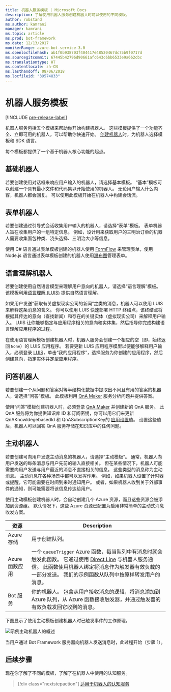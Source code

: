 ```yaml
---
title: 机器人服务模板 | Microsoft Docs
description: 了解使用机器人服务创建机器人时可以使用的不同模板。
author: robstand
ms.author: kamrani
manager: kamrani
ms.topic: article
ms.prod: bot-framework
ms.date: 12/13/2017
monikerRange: azure-bot-service-3.0
ms.openlocfilehash: ab1f0b938703f404417e48520467dc75b9f0717d
ms.sourcegitcommit: 67445b42796d90661afc643c6bb6533e9a662cbc
ms.translationtype: HT
ms.contentlocale: zh-CN
ms.lasthandoff: 08/06/2018
ms.locfileid: "39574833"
---
```

# <a name="bot-service-templates"></a>机器人服务模板

[!INCLUDE [pre-release-label](includes/pre-release-label-v3.md)]

机器人服务包括五个模板来帮助你开始构建机器人。 这些模板提供了一个功能齐全、立即可用的机器人，可以帮助你快速开始。 [创建机器人](bot-service-quickstart.md)时，为机器人选择模板和 SDK 语言。

每个模板都提供了一个基于机器人核心功能的起点。 

## <a name="basic-bot"></a>基础机器人
若要创建使用对话框来响应用户输入的机器人，请选择基本模板。 “基本”模板可以创建一个具有最小文件和代码集以开始使用的机器人。 无论用户输入什么内容，机器人都会回复。 可以使用此模板开始在机器人中构建会话流。

## <a name="form-bot"></a>表单机器人
若要创建通过引导式会话收集用户输入的机器人，请选择“表单”模板。 表单机器人旨在收集用户的一组特定信息。 例如，设计用来获取用户的三明治订单的机器人需要收集面包种类、浇头选择、三明治大小等信息。

使用 C# 语言通过表单模板创建的机器人使用 [FormFlow](dotnet/bot-builder-dotnet-formflow.md) 来管理表单，使用 Node.js 语言通过表单模板创建的机器人使用[瀑布图](nodejs/bot-builder-nodejs-dialog-waterfall.md)管理表单。

## <a name="language-understanding-bot"></a>语言理解机器人
若要创建使用自然语言模型来理解用户意向的机器人，请选择“语言理解”模板。 该模板利用<a href="https://www.luis.ai" target="_blank">语言理解 (LUIS)</a> 提供自然语言理解。

如果用户发送“获取有关虚拟现实公司的新闻”之类的消息，机器人可以使用 LUIS 来解释这条消息的含义。 你可以使用 LUIS 快速部署 HTTP 终结点，该终结点将根据其传达的意向（查找新闻）和存在的关键实体（虚拟现实公司）来解释用户输入。 LUIS 让你能够指定与应用程序相关的意向和实体集，然后指导你完成构建语言理解应用程序的过程。

在使用语言理解模板创建机器人时，机器人服务会创建一个相应的空（即，始终返回 `None`）的 LUIS 应用程序。 若要更新 LUIS 应用程序模型以便能够解释用户输入，必须登录 <a href="https://www.luis.ai" target="_blank">LUIS</a>，单击“我的应用程序”，选择服务为你创建的应用程序，然后创建意向，指定实体并定型应用程序。

## <a name="question-and-answer-bot"></a>问答机器人
若要创建一个从问题和答案对等半结构化数据中提取出不同且有用的答案的机器人，请选择“问答”模板。 此模板利用 <a href="https://qnamaker.ai">QnA Maker</a> 服务分析问题并提供答案。 

使用“问答”模板创建机器人时，必须登录 <a href="https://qnamaker.ai">QnA Maker</a> 并创建新的 QnA 服务。 此 QnA 服务将为你提供知识库 ID 和订阅密钥，你可以用它们来更新 QnAKnowldegebasedId 和 QnASubscriptionKey的 [应用设置](bot-service-manage-settings.md)值。 设置这些值后，机器人可以回答 QnA 服务存储在知识库中的任何问题。

## <a name="proactive-bot"></a>主动机器人
若要创建可向用户发送主动消息的机器人，请选择“主动模板”。 通常，机器人向用户发送的每条消息与用户先前的输入直接相关。 但在某些情况下，机器人可能需要向用户发送与用户最近的消息不直接相关的信息。 这些类型的消息称为主动消息。 主动消息在各种场景中都可以发挥作用。 例如，如果机器人设置了计时器或提醒，它可能需要在时间到来时通知用户。 或者，如果机器人收到关于外部事件的通知，则可能需要将该信息传达给用户。 

使用主动模板创建机器人时，会自动创建几个 Azure 资源，而且这些资源会被添加到资源组。 默认情况下，这些 Azure 资源已配置为启用非常简单的主动式消息收发方案。 

| 资源 | Description |
|----|----|
| Azure 存储 | 用于创建队列。 |
| Azure 函数应用 | 一个 `queueTrigger` Azure 函数，每当队列中有消息时就会触发此函数。 它通过使用 [Direct Line](https://docs.microsoft.com/bot-framework/rest-api/bot-framework-rest-direct-line-3-0-concepts) 与机器人服务通信。 此函数使用机器人绑定将消息作为触发器有效负载的一部分发送。 我们的示例函数从队列中按原样转发用户的消息。
| Bot 服务 | 你的机器人。 包含从用户接收消息的逻辑，将消息添加到 Azure 队列，从 Azure 函数接收触发器，并通过触发器的有效负载发回它收到的消息。 |

下图显示了使用主动模板创建机器人时已触发事件的工作原理。

![示例主动机器人的概述](~/media/bot-proactive-diagram.png)

当用户通过 Bot Framework 服务器向机器人发送消息时，此过程开始（步骤 1）。

## <a name="next-steps"></a>后续步骤
现在你了解了不同的模板，了解了在机器人中使用的认知服务。

> [!div class="nextstepaction"]
> [适用于机器人的认知服务](bot-service-concept-intelligence.md)
